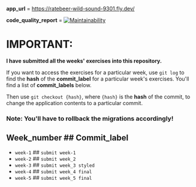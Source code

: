 **app_url** = https://ratebeer-wild-sound-9301.fly.dev/

**code_quality_report** = [![Maintainability](https://api.codeclimate.com/v1/badges/74a97f3aa9eb89cad672/maintainability)](https://codeclimate.com/github/xtanyx/ruby_course_ratebeer/maintainability)

# IMPORTANT:

**I have submitted all the weeks' exercises into this repository.**

If you want to access the exercises for a particular week, use ```git log``` to find the **hash** of the **commit_label** for a particular week's exercises. You'll find a list of **commit_labels** below.

Then use ```git checkout {hash}```, where ```{hash}``` is the **hash** of the commit, to change the application contents to a particular commit.

### Note: You'll have to rollback the migrations accordingly!

## Week_number ## Commit_label
- ```week-1``` ## ```submit week-1```
- ```week-2``` ## ```submit week_2```
- ```week-3``` ## ```submit week_3 styled```
- ```week-4``` ## ```submit week_4 final```
- ```week-5``` ## ```submit week_5 final```